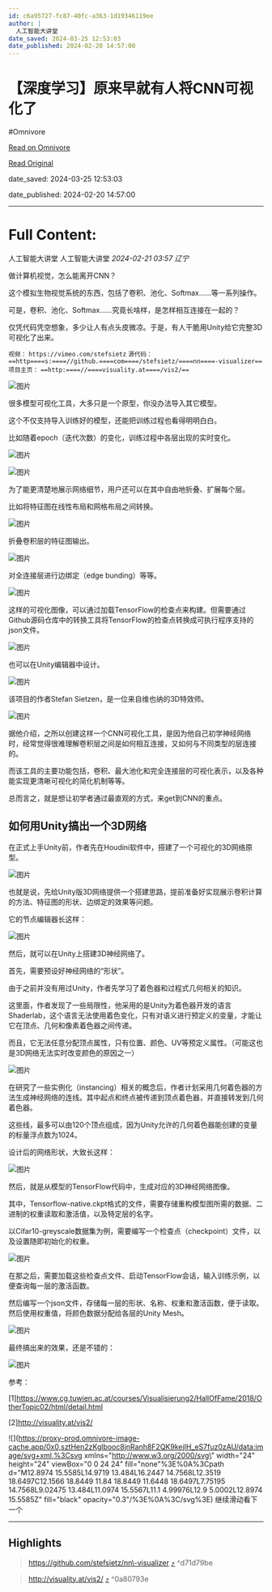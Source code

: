 ```yaml
---
id: c6a95727-fc87-40fc-a363-1d19346119ee
author: |
  人工智能大讲堂
date_saved: 2024-03-25 12:53:03
date_published: 2024-02-20 14:57:00
---
```


# 【深度学习】原来早就有人将CNN可视化了
#Omnivore

[Read on Omnivore](https://omnivore.app/me/https-mp-weixin-qq-com-s-k-tq-bvyb-7-fsy-yop-9-d-03-ew-q-18e768784ab)

[Read Original](https://mp.weixin.qq.com/s/KTqBVYB7Fsy_Yop9D03ewQ)

date_saved: 2024-03-25 12:53:03

date_published: 2024-02-20 14:57:00

--- 

# Full Content: 

 人工智能大讲堂  人工智能大讲堂 _2024-02-21 03:57_ _辽宁_ 

做计算机视觉，怎么能离开CNN？  

这个模拟生物视觉系统的东西，包括了卷积、池化、Softmax……等一系列操作。

可是，卷积、池化、Softmax……究竟长啥样，是怎样相互连接在一起的？

仅凭代码凭空想象，多少让人有点头皮微凉。于是，有人干脆用Unity给它完整3D可视化了出来。

`视频：` `https://vimeo.com/stefsietz` `源代码：` `==http====s:====//github.====com====/stefsietz/====nn====-visualizer==` `项目主页：` `==http:====//====visuality.at====/vis2/==`

![图片](https://proxy-prod.omnivore-image-cache.app/0x0,s0gO1B1wGk1Hu1HHw_3ZOYc7ndNL8hEtEbghYxtSBnaY/https://mmbiz.qpic.cn/mmbiz_gif/5fknb41ib9qGlE67p6qrcZb2WBKcvvnoh33VqyYIA8JGCsgT8R7fHA2FA1DvibGH6VB8mznIykunashiaw9jgkibSw/640?wx_fmt=gif&wxfrom=13&wx_lazy=1&tp=wxpic)

很多模型可视化工具，大多只是一个原型，你没办法导入其它模型。  

这个不仅支持导入训练好的模型，还能把训练过程也看得明明白白。

比如随着epoch（迭代次数）的变化，训练过程中各层出现的实时变化。

![图片](https://proxy-prod.omnivore-image-cache.app/0x0,svYj9hHTcqbGxphfub8iEetiWc6thzm7a8Mygz_x5uA8/https://mmbiz.qpic.cn/mmbiz_gif/5fknb41ib9qGlE67p6qrcZb2WBKcvvnohwiamzZwO36xvEjg0RcJutPWNxUwoicBksiasgaVducMJ5DRs1S2J9ZTPw/640?wx_fmt=gif&wxfrom=13&wx_lazy=1&tp=wxpic)

![图片](https://proxy-prod.omnivore-image-cache.app/0x0,stQklBxhP8CFoCrUavTGhSgFAomE2N_SEK2zp7_2_1RA/https://mmbiz.qpic.cn/mmbiz_gif/5fknb41ib9qGlE67p6qrcZb2WBKcvvnohibf8lU5eZ3TSkTfcstOLQvR2MgQVpebDsmTD6d8ADg84iaY2kGicpdEdA/640?wx_fmt=gif&wxfrom=5&wx_lazy=1&tp=wxpic)

为了能更清楚地展示网络细节，用户还可以在其中自由地折叠、扩展每个层。

比如将特征图在线性布局和网格布局之间转换。

![图片](https://proxy-prod.omnivore-image-cache.app/0x0,sD45yw4SoQUkPNg47mfPKiAS0i0udXOF42rtnZS7PPIU/https://mmbiz.qpic.cn/mmbiz_gif/5fknb41ib9qGlE67p6qrcZb2WBKcvvnohMvQrHG2e0yopIp9ia46W38coqEia3cfzrTtNDVILMbvrkTonmx2npXJg/640?wx_fmt=gif&wxfrom=5&wx_lazy=1&tp=wxpic)

折叠卷积层的特征图输出。

![图片](https://proxy-prod.omnivore-image-cache.app/0x0,sfkUiYbCdBUHBT60N_pI-h-QAwyt4Wg-1zXcv8trahho/https://mmbiz.qpic.cn/mmbiz_gif/5fknb41ib9qGlE67p6qrcZb2WBKcvvnohuxLS0EZHlgoz2JngS9yXt9meeLicFOPMicWekyQhu6jzOPhuAYDJYOrw/640?wx_fmt=gif&wxfrom=5&wx_lazy=1&tp=wxpic)

对全连接层进行边绑定（edge bunding）等等。

![图片](https://proxy-prod.omnivore-image-cache.app/0x0,s85HOoR1NILehm85DiN_5hvgNO2QOhdFSLrKceSz8RwQ/https://mmbiz.qpic.cn/mmbiz_gif/5fknb41ib9qGlE67p6qrcZb2WBKcvvnohwzWW4dymYNiajOicGXdAjLDGQh0VUOaTBGare1avePnCYel63JbAlQOw/640?wx_fmt=gif&wxfrom=5&wx_lazy=1&tp=wxpic)

这样的可视化图像，可以通过加载TensorFlow的检查点来构建。但需要通过Github源码仓库中的转换工具将TensorFlow的检查点转换成可执行程序支持的json文件。

![图片](https://proxy-prod.omnivore-image-cache.app/0x0,su7an5nSeDd-SuKGNxwd_xhUY2X2CcLftCaQWIgwiiwU/https://mmbiz.qpic.cn/sz_mmbiz_png/gWS53OdTR9TZFa4JSibkTlprLtib8v4jPpQ9xiaIWVaX0SfbQ6pFWnA5rODiaogTejQoRBPC2ySr78MB2Iic3xSzryA/640?wx_fmt=png&from=appmsg)

也可以在Unity编辑器中设计。

![图片](https://proxy-prod.omnivore-image-cache.app/0x0,stY6rhDxcrIbm8Pzd81w4ivqj87WapC9h9z5X46sWtWc/https://mmbiz.qpic.cn/sz_mmbiz_png/gWS53OdTR9TZFa4JSibkTlprLtib8v4jPpaFzicyQdME3iaKLFGsebMJQZq9WILa3VsEsNRtcHJmDjhMd2ehQNibmeQ/640?wx_fmt=png&from=appmsg)

该项目的作者Stefan Sietzen，是一位来自维也纳的3D特效师。

![图片](https://proxy-prod.omnivore-image-cache.app/0x0,ssmkND4WOCuj3AkKQ_HWUiOFswGBe3Kl6TpNAwVT3s08/https://mmbiz.qpic.cn/mmbiz_png/5fknb41ib9qGlE67p6qrcZb2WBKcvvnoh3BZavnkAMxw5C4bZVuvZUV2vegdiaQhV6HkW0pqLr3IJagWCez2Qr0g/640?wx_fmt=png&wxfrom=5&wx_lazy=1&wx_co=1&tp=wxpic)  

据他介绍，之所以创建这样一个CNN可视化工具，是因为他自己初学神经网络时，经常觉得很难理解卷积层之间是如何相互连接，又如何与不同类型的层连接的。

而该工具的主要功能包括，卷积、最大池化和完全连接层的可视化表示，以及各种能实现更清晰可视化的简化机制等等。

总而言之，就是想让初学者通过最直观的方式，来get到CNN的重点。

## 如何用Unity搞出一个3D网络

在正式上手Unity前，作者先在Houdini软件中，搭建了一个可视化的3D网络原型。

![图片](https://proxy-prod.omnivore-image-cache.app/0x0,sbGs-aL1LVf1_TZxuK8QsQght9JkBJTVBpamYr8F7ei8/https://mmbiz.qpic.cn/sz_mmbiz_jpg/gWS53OdTR9TZFa4JSibkTlprLtib8v4jPp9ta2xR6lmogvPWgcDJQicFh9ZdsGCUjX2qh83SOTepPd0cdzAbluuUw/640?wx_fmt=jpeg&from=appmsg)

也就是说，先给Unity版3D网络提供一个搭建思路，提前准备好实现展示卷积计算的方法、特征图的形状、边绑定的效果等问题。  

它的节点编辑器长这样：

![图片](https://proxy-prod.omnivore-image-cache.app/0x0,s7RLvHLc1c9EwLkjAXcafGgTjFsUMoICxoUZ6CWHU1tc/https://mmbiz.qpic.cn/sz_mmbiz_jpg/gWS53OdTR9TZFa4JSibkTlprLtib8v4jPpeGVK1h2ibnPZIIPH10xQdo9KzXGlG3xiaibCcgFncsM8Sburg162kA1gw/640?wx_fmt=jpeg&from=appmsg)

然后，就可以在Unity上搭建3D神经网络了。

首先，需要预设好神经网络的“形状”。

由于之前并没有用过Unity，作者先学习了着色器和过程式几何相关的知识。

这里面，作者发现了一些局限性，他采用的是Unity为着色器开发的语言Shaderlab，这个语言无法使用着色变化，只有对语义进行预定义的变量，才能让它在顶点、几何和像素着色器之间传递。

而且，它无法任意分配顶点属性，只有位置、颜色、UV等预定义属性。（可能这也是3D网络无法实时改变颜色的原因之一）

![图片](https://proxy-prod.omnivore-image-cache.app/0x0,sjBk70FLa-8GF_neUBJ3pWJzH_abkPVOqslM4HUYiZiI/https://mmbiz.qpic.cn/sz_mmbiz_png/gWS53OdTR9TZFa4JSibkTlprLtib8v4jPpy3JHLeibme5dhiafvMJWKHtybXbM5RxxpCBoEeiavy3v61WUoNibLORlTg/640?wx_fmt=png&from=appmsg)

在研究了一些实例化（instancing）相关的概念后，作者计划采用几何着色器的方法生成神经网络的连线。其中起点和终点被传递到顶点着色器，并直接转发到几何着色器。

这些线，最多可以由120个顶点组成，因为Unity允许的几何着色器能创建的变量的标量浮点数为1024。

设计后的网络形状，大致长这样：

![图片](https://proxy-prod.omnivore-image-cache.app/0x0,sqCOT_Z4o12BOdriNTiSKmlIA9jupIJlxVaMkNLORwSE/https://mmbiz.qpic.cn/sz_mmbiz_jpg/gWS53OdTR9TZFa4JSibkTlprLtib8v4jPpdClHrwKF5gNI0axtyZvZzS3INm7cibiaGHkAcKAzaqgb46r8J3f3D2bA/640?wx_fmt=jpeg&from=appmsg)

然后，就是从模型的TensorFlow代码中，生成对应的3D神经网络图像。

其中，Tensorflow-native.ckpt格式的文件，需要存储重构模型图所需的数据、二进制的权重读取和激活值，以及特定层的名字。

以Cifar10-greyscale数据集为例，需要编写一个检查点（checkpoint）文件，以及设置随即初始化的权重。

![图片](https://proxy-prod.omnivore-image-cache.app/0x0,szZFqJgRxxX7CjjWxtHSfyTyeBrIvE0fxFuulMWO-ao4/https://mmbiz.qpic.cn/sz_mmbiz_png/gWS53OdTR9TZFa4JSibkTlprLtib8v4jPpL1iaXhTWFMicMARoKSwwFib3lNg3OG0ptyN42d4ymbG5OmAxQQLaeFLvA/640?wx_fmt=png&from=appmsg)

在那之后，需要加载这些检查点文件、启动TensorFlow会话，输入训练示例，以便查询每一层的激活函数。

然后编写一个json文件，存储每一层的形状、名称、权重和激活函数，便于读取。然后使用权重值，将颜色数据分配给各层的Unity Mesh。

![图片](https://proxy-prod.omnivore-image-cache.app/0x0,sGkJ6GuVwYrVhbim0Mhv164GzB92jbnhlUOm2VH_7YjE/https://mmbiz.qpic.cn/sz_mmbiz_png/gWS53OdTR9TZFa4JSibkTlprLtib8v4jPpsVslumvBwEjxibdhCqw3MYnt2atRAQyydicibHdfDtaQJs23znjkAuicdQ/640?wx_fmt=png&from=appmsg)

最终搞出来的效果，还是不错的：

![图片](https://proxy-prod.omnivore-image-cache.app/0x0,s0YXUmNMXWl8dqT1SjOysTS69RyUZ8o5VDiT3vqBu05s/https://mmbiz.qpic.cn/mmbiz_gif/5fknb41ib9qGlE67p6qrcZb2WBKcvvnoh689RWWJicBFL5IEQg19XyhxjqoTJ6WtVNzwRRvjqAcA8569xqFSYRhQ/640?wx_fmt=gif&wxfrom=5&wx_lazy=1&tp=wxpic)

参考：

\[1\]https://www.cg.tuwien.ac.at/courses/Visualisierung2/HallOfFame/2018/OtherTopic02/html/detail.html

\[2\]http://visuality.at/vis2/

![](https://proxy-prod.omnivore-image-cache.app/0x0,sztHen2zKglbooc8jnRanh8F2QK9kejIH_eS7fuz0zAU/data:image/svg+xml,%3Csvg xmlns=\"http://www.w3.org/2000/svg\" width=\"24\" height=\"24\" viewBox=\"0 0 24 24\" fill=\"none\"%3E%0A%3Cpath d=\"M12.8974 15.5585L14.9719 13.484L16.2447 14.7568L12.3519 18.6497C12.1566 18.8449 11.84 18.8449 11.6448 18.6497L7.75195 14.7568L9.02475 13.484L11.0974 15.5567L11.1 4.99976L12.9 5.0002L12.8974 15.5585Z\" fill=\"black\" opacity=\"0.3\"/%3E%0A%3C/svg%3E) 继续滑动看下一个 

---

## Highlights

> https://github.com/stefsietz/nn\-visualizer [⤴️](https://omnivore.app/me/https-mp-weixin-qq-com-s-k-tq-bvyb-7-fsy-yop-9-d-03-ew-q-18e768784ab#d71d79be-cf2b-4b7f-9b0e-6476cfb9f5c7)  ^d71d79be

> http://visuality.at/vis2/ [⤴️](https://omnivore.app/me/https-mp-weixin-qq-com-s-k-tq-bvyb-7-fsy-yop-9-d-03-ew-q-18e768784ab#0a80793e-ebd5-4940-9938-68762fa214e8)  ^0a80793e

